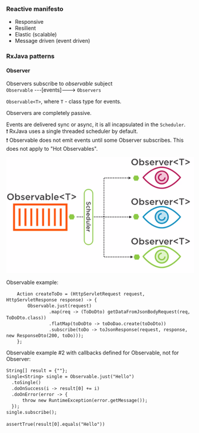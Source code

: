 ### Reactive manifesto
- Responsive
- Resilient
- Elastic (scalable)
- Message driven (event driven)

### RxJava patterns
#### Observer
Observers subscribe to *observable* subject\
`Observable` ---[events]---> `Observers`

`Observable<T>`, where `T` - class type for events.

Observers are completely passive.

Events are delivered sync or async, it is all incapsulated in the `Scheduler`.\
:exclamation: RxJava uses a single threaded scheduler by default.\
:exclamation: Observable does not emit events until some Observer subscribes. This does not apply to "Hot Observables".

![Observable](reactive_files/Observable.png)

Observable example:
```
    Action createToDo = (HttpServletRequest request, HttpServletResponse response) -> {
        Observable.just(request)
                .map(req -> (ToDoDto) getDataFromJsonBodyRequest(req, ToDoDto.class))
                .flatMap(toDoDto -> toDoDao.create(toDoDto))
                .subscribe(toDo -> toJsonResponse(request, response, new ResponseDto(200, toDo)));
    };
```

Observable example #2 with callbacks defined for Observable, not for Observer:
```
String[] result = {""};
Single<String> single = Observable.just("Hello")
  .toSingle()
  .doOnSuccess(i -> result[0] += i)
  .doOnError(error -> {
      throw new RuntimeException(error.getMessage());
  });
single.subscribe();
  
assertTrue(result[0].equals("Hello"))
```
